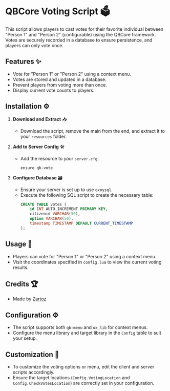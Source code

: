 # QBCore Voting Script 🗳️

This script allows players to cast votes for their favorite individual between "Person 1" and "Person 2" (configurable) using the QBCore framework. Votes are securely recorded in a database to ensure persistence, and players can only vote once.

## Features ✨

- Vote for "Person 1" or "Person 2" using a context menu.
- Votes are stored and updated in a database.
- Prevent players from voting more than once.
- Display current vote counts to players.

## Installation ⚙️

1. **Download and Extract** 📥
   - Download the script, remove the main from the end, and extract it to your `resources` folder.

2. **Add to Server Config** 🛠️
   - Add the resource to your `server.cfg`:
     ```plaintext
     ensure qb-vote
     ```

3. **Configure Database** 🗃️
   - Ensure your server is set up to use `oxmysql`.
   - Execute the following SQL script to create the necessary table:
     ```sql
     CREATE TABLE votes (
         id INT AUTO_INCREMENT PRIMARY KEY,
         citizenid VARCHAR(50),
         option VARCHAR(50),
         timestamp TIMESTAMP DEFAULT CURRENT_TIMESTAMP
     );
     ```

## Usage 🚀

- Players can vote for "Person 1" or "Person 2" using a context menu.
- Visit the coordinates specified in `config.lua` to view the current voting results.

## Credits 🏆

- Made by [Zartoz](https://github.com/Zartoz)

## Configuration ⚙️

- The script supports both `qb-menu` and `ox_lib` for context menus.
- Configure the menu library and target library in the `Config` table to suit your setup.

## Customization 🎨

- To customize the voting options or menu, edit the client and server scripts accordingly.
- Ensure the target locations (`Config.VotingLocation` and `Config.CheckVotesLocation`) are correctly set in your configuration.
